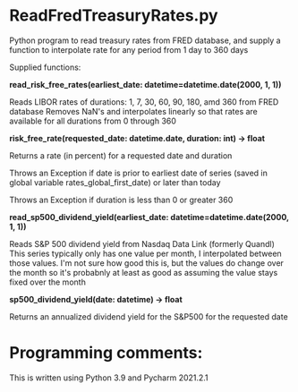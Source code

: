 # ReadFredTreasuryRates.py
Python program to read treasury rates from FRED database, and supply a function
to interpolate rate for any period from 1 day to 360 days

Supplied functions:

**read_risk_free_rates(earliest_date: datetime=datetime.date(2000, 1, 1))**

Reads LIBOR rates of durations: 1, 7, 30, 60, 90, 180, amd 360 from FRED database
Removes NaN's and interpolates linearly so that rates are available for all durations from 0
through 360

**risk_free_rate(requested_date: datetime.date, duration: int) -> float**

Returns a rate (in percent) for a requested date and duration

Throws an Exception if date is prior to earliest date of series (saved in global variable
rates_global_first_date) or later than today

Throws an Exception if duration is less than 0 or greater 360

**read_sp500_dividend_yield(earliest_date: datetime=datetime.date(2000, 1, 1))**

Reads S&P 500 dividend yield from Nasdaq Data Link (formerly Quandl)
This series typically only has one value per month, I interpolated between those values. I'm
not sure how good this is, but the values do change over the month so it's probabnly at least
as good as assuming the value stays fixed over the month

**sp500_dividend_yield(date: datetime) -> float**

Returns an annualized dividend yield for the S&P500 for the requested date

# Programming comments:
This is written using Python 3.9 and Pycharm 2021.2.1


